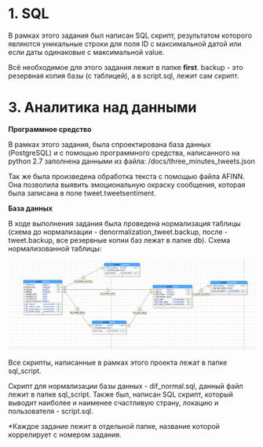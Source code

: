 # 1. SQL

В рамках этого задания был написан SQL скрипт, результатом которого являются уникальные строки для поля ID
с максимальной датой или если даты одинаковые с максимальной value.

Всё необходимое для этого задания лежит в папке **first**. backup - это резервная копия базы (с таблицей), а в
script.sql, лежит сам скрипт.

# 3. Аналитика над данными

**Программное средство**

В рамках этого задания, была спроектирована база данных (PostgreSQL) и с помощью программного средства,
написанного на python 2.7 заполнена данными из файла: /docs/three_minutes_tweets.json

Так же была произведена обработка текста с помощью файла AFINN. Она позволила выявить эмоциональную окраску сообщения,
которая была записана в поле tweet.tweetsentiment.

**База данных**

В ходе выполнения задания была проведена нормализация таблицы (схема до нормализации - denormalization_tweet.backup,
после - tweet.backup, все резервные копии баз лежат в папке db). Схема нормализованной таблицы:

![Иллюстрация к проекту](https://github.com/Gor-alex/pack_of_homework/blob/master/third/db/tweet_schema.png)

Все скрипты, написанные в рамках этого проекта лежат в папке sql_script.

Скрипт для нормализации базы данных - dif_normal.sql, данный файл лежит в папке sql_script.
Также был, написан SQL скрипт, который выводит наиболее и наименее счастливую страну, локацию и пользователя - script.sql.

*Каждое задание лежит в отдельной папке, название которой коррелирует с номером задания.

